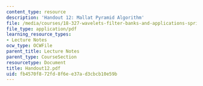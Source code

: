 ```yaml
---
content_type: resource
description: 'Handout 12: Mallat Pyramid Algorithm'
file: /media/courses/18-327-wavelets-filter-banks-and-applications-spring-2003/fb4570f872fd8f6ee37ad3cbcb10e59b_Handout12.pdf
file_type: application/pdf
learning_resource_types:
- Lecture Notes
ocw_type: OCWFile
parent_title: Lecture Notes
parent_type: CourseSection
resourcetype: Document
title: Handout12.pdf
uid: fb4570f8-72fd-8f6e-e37a-d3cbcb10e59b
---
```

